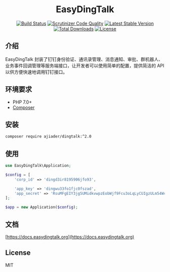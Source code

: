 <p align="center">
    <h1 align="center">EasyDingTalk</h1>
</p>

<p align="center">
    <a href="https://travis-ci.org/ajiader/dingtalk"><img src="https://travis-ci.org/ajiader/dingtalk.svg" alt="Build Status"></a>
    <a href="https://scrutinizer-ci.com/g/ajiader/dingtalk/?branch=master"><img src="https://scrutinizer-ci.com/g/ajiader/dingtalk/badges/quality-score.png?b=master" alt="Scrutinizer Code Quality"></a>
    <a href="https://packagist.org/packages/ajiader/dingtalk"><img src="https://poser.pugx.org/ajiader/dingtalk/v/stable.svg" alt="Latest Stable Version"></a>
    <a href="https://packagist.org/packages/ajiader/dingtalk"><img src="https://poser.pugx.org/ajiader/dingtalk/d/total.svg" alt="Total Downloads"></a>
    <a href="https://packagist.org/packages/ajiader/dingtalk"><img src="https://poser.pugx.org/ajiader/dingtalk/license.svg" alt="License"></a>
</p>

## 介绍

EasyDingTalk 封装了钉钉身份验证、通讯录管理、消息通知、审批、群机器人、业务事件回调管理等服务端接口，让开发者可以使用简单的配置，提供简洁的 API 以供方便快速地调用钉钉接口。

## 环境要求

- PHP 7.0+
- [Composer](https://getcomposer.org/)

## 安装

```bash
composer require ajiader/dingtalk:^2.0
```

## 使用

```php
use EasyDingTalk\Application;

$config = [
    'corp_id' => 'dingd3ir8195906jfo93',

    'app_key' => 'dingwu33fo1fjc0fszad',
    'app_secret' => 'RsuMFgEIY3jg5UMidkvwpzEobWjf9Fcu3oLqLyCUIgzULm54WcV7j9fi3fJlUshk',
];

$app = new Application($config);
```

## 文档

[https://docs.easydingtalk.org](https://docs.easydingtalk.org)


## License

MIT
